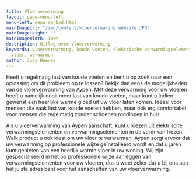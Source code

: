 ```yaml
---
title: Vloerverwarming
layout: page-menu-left
menu-left: menu-aanbod.html
mainImageUrl: "/img/content/vloerverwaring website.JPG"
mainImageHeight: ''
mainImageWidth: 100%
description: Uitleg over Vloerverwarming
keywords: vloerverwarming, koude voeten, elektrische verwarmingselementen, frezen,
  vloer, verwarmen
author: Judy Heeres
---
```


Heeft u regelmatig last van koude voeten en bent u op zoek naar een oplossing om dit probleem op te lossen? 
Bekijk dan eens de mogelijkheden van de vloerverwarming van Aypen. Met deze verwarming voor uw vloeren heeft 
u namelijk nooit meer last van koude voeten, maar kunt u indien gewenst een heerlijke warme gloed uit 
uw vloer laten komen. Ideaal voor mensen die vaak last van koude voeten hebben, maar ook erg comfortabel 
voor mensen die regelmatig zonder schoenen rondlopen in huis.

Als u vloerverwarming van Aypen aanschaft, kunt u kiezen uit elektrische verwarmingselementen en 
verwarmingselementen in de vorm van frezen. Welk product u ook kiest om uw vloer te verwarmen: 
Aypen zorgt ervoor dat uw verwarming op professionele wijze geïnstalleerd wordt en dat u jaren kunt 
genieten van een heerlijk warme vloer in uw woning. Wij zijn gespecialiseerd in het op professionele 
wijze aanleggen van verwarmingselementen voor uw vloeren, dus u weet zeker dat u bij ons aan het 
juiste adres bent voor het aanschaffen van uw vloerverwarming.
